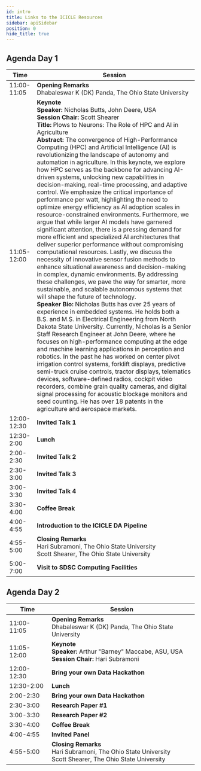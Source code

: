 ```yaml
---
id: intro
title: Links to the ICICLE Resources
sidebar: apiSidebar
position: 0
hide_title: true
---
```


<div class="harvest-program">
  <div class="workshop-section">
    <h2 class="section-title">Agenda Day 1</h2>
    <table class="workshop-agenda">
      <thead>
        <tr>
          <th>Time</th>
          <th>Session</th>
        </tr>
      </thead>
      <tbody> 
        <tr>
          <td>11:00-11:05</td>
          <td>
            <strong>Opening Remarks</strong><br />
            Dhabaleswar K (DK) Panda, The Ohio State University
          </td>
        </tr>
        <tr>
          <td>11:05-12:00</td>
          <td>
            <strong>Keynote</strong><br />
            <strong>Speaker: </strong>Nicholas Butts, John Deere, USA<br />
            <strong>Session Chair: </strong> Scott Shearer<br />
            <strong>Title: </strong>Plows to Neurons: The Role of HPC and AI in Agriculture<br />
            <strong>Abstract: </strong>The convergence of High-Performance Computing (HPC) and Artificial Intelligence (AI) is revolutionizing the landscape of autonomy and automation in agriculture. In this keynote, we explore how HPC serves as the backbone for advancing AI-driven systems, unlocking new capabilities in decision-making, real-time processing, and adaptive control. We emphasize the critical importance of performance per watt, highlighting the need to optimize energy efficiency as AI adoption scales in resource-constrained environments. Furthermore, we argue that while larger AI models have garnered significant attention, there is a pressing demand for more efficient and specialized AI architectures that deliver superior performance without compromising computational resources. Lastly, we discuss the necessity of innovative sensor fusion methods to enhance situational awareness and decision-making in complex, dynamic environments. By addressing these challenges, we pave the way for smarter, more sustainable, and scalable autonomous systems that will shape the future of technology.<br />
            <strong>Speaker Bio: </strong>Nicholas Butts has over 25 years of experience in embedded systems. He holds both a B.S. and M.S. in Electrical Engineering from North Dakota State University. Currently, Nicholas is a Senior Staff Research Engineer at John Deere, where he focuses on high-performance computing at the edge and machine learning applications in perception and robotics. In the past he has worked on center pivot irrigation control systems, forklift displays, predictive semi-truck cruise controls, tractor displays, telematics devices, software-defined radios, cockpit video recorders, combine grain quality cameras, and digital signal processing for acoustic blockage monitors and seed counting. He has over 18 patents in the agriculture and aerospace markets. <br />
          </td>
        </tr>
        <tr>
          <td>12:00-12:30</td>
          <td><strong>Invited Talk 1</strong></td>
        </tr>
        <tr>
          <td>12:30-2:00</td>
          <td><strong>Lunch</strong></td>
        </tr>
        <tr>
          <td>2:00-2:30</td>
          <td><strong>Invited Talk 2</strong></td>
        </tr>
        <tr>
          <td>2:30-3:00</td>
          <td><strong>Invited Talk 3</strong></td>
        </tr>
        <tr>
          <td>3:00-3:30</td>
          <td><strong>Invited Talk 4</strong></td>
        </tr>
        <tr>
          <td>3:30-4:00</td>
          <td><strong>Coffee Break</strong></td>
        </tr>
        <tr>
          <td>4:00-4:55</td>
          <td><strong>Introduction to the ICICLE DA Pipeline</strong></td>
        </tr>
        <tr>
          <td>4:55-5:00</td>
          <td>
            <strong>Closing Remarks</strong><br />
            Hari Subramoni, The Ohio State University<br />
            Scott Shearer, The Ohio State University
          </td>
        </tr>
        <tr>
          <td>5:00-7:00</td>
          <td><strong>Visit to SDSC Computing Facilities</strong></td>
        </tr>
      </tbody>
    </table>
  </div>
  <div class="workshop-section">
    <h2 class="section-title">Agenda Day 2</h2>
    <table class="workshop-agenda">
      <thead>
        <tr>
          <th>Time</th>
          <th>Session</th>
        </tr>
      </thead>
      <tbody> 
        <tr>
          <td>11:00-11:05</td>
          <td>
            <strong>Opening Remarks</strong><br />
            Dhabaleswar K (DK) Panda, The Ohio State University
          </td>
        </tr>
        <tr>
          <td>11:05-12:00</td>
          <td>
            <strong>Keynote</strong><br />
            <strong>Speaker: </strong> Arthur "Barney" Maccabe, ASU, USA<br />
            <strong>Session Chair: </strong> Hari Subramoni<br />
            <!-- <strong>Title: </strong>Plows to Neurons: The Role of HPC and AI in Agriculture<br />
            <strong>Abstract: </strong>The convergence of High-Performance Computing (HPC) and Artificial Intelligence (AI) is revolutionizing the landscape of autonomy and automation in agriculture. In this keynote, we explore how HPC serves as the backbone for advancing AI-driven systems, unlocking new capabilities in decision-making, real-time processing, and adaptive control. We emphasize the critical importance of performance per watt, highlighting the need to optimize energy efficiency as AI adoption scales in resource-constrained environments. Furthermore, we argue that while larger AI models have garnered significant attention, there is a pressing demand for more efficient and specialized AI architectures that deliver superior performance without compromising computational resources. Lastly, we discuss the necessity of innovative sensor fusion methods to enhance situational awareness and decision-making in complex, dynamic environments. By addressing these challenges, we pave the way for smarter, more sustainable, and scalable autonomous systems that will shape the future of technology.<br />
            <strong>Speaker Bio: </strong>Nicholas Butts has over 25 years of experience in embedded systems. He holds both a B.S. and M.S. in Electrical Engineering from North Dakota State University. Currently, Nicholas is a Senior Staff Research Engineer at John Deere, where he focuses on high-performance computing at the edge and machine learning applications in perception and robotics. In the past he has worked on center pivot irrigation control systems, forklift displays, predictive semi-truck cruise controls, tractor displays, telematics devices, software-defined radios, cockpit video recorders, combine grain quality cameras, and digital signal processing for acoustic blockage monitors and seed counting. He has over 18 patents in the agriculture and aerospace markets. <br /> -->
          </td>
        </tr>
        <tr>
          <td>12:00-12:30</td>
          <td><strong>Bring your own Data Hackathon</strong></td>
        </tr>
        <tr>
          <td>12:30-2:00</td>
          <td><strong>Lunch</strong></td>
        </tr>
        <tr>
          <td>2:00-2:30</td>
          <td><strong>Bring your own Data Hackathon</strong></td>
        </tr>
        <tr>
          <td>2:30-3:00</td>
          <td><strong>Research Paper #1</strong></td>
        </tr>
        <tr>
          <td>3:00-3:30</td>
          <td><strong>Research Paper #2</strong></td>
        </tr>
        <tr>
          <td>3:30-4:00</td>
          <td><strong>Coffee Break</strong></td>
        </tr>
        <tr>
          <td>4:00-4:55</td>
          <td><strong>Invited Panel</strong></td>
        </tr>
        <tr>
          <td>4:55-5:00</td>
          <td>
            <strong>Closing Remarks</strong><br />
            Hari Subramoni, The Ohio State University<br />
            Scott Shearer, The Ohio State University
          </td>
        </tr>
      </tbody>
    </table>
  </div>
</div>


















<!-- 
<div class="harvest-program">
  <div class="workshop-section">
    <h2 class="section-title">Agenda Day 1</h2>
    <table class="workshop-agenda">
      <thead>
        <tr>
          <th>Time</th>
          <th>Session</th>
        </tr>
      </thead>
      <tbody> 
        <tr>
          <td>11:00-11:05</td>
          <td>
            <strong>Opening Remarks</strong><br />
            Dhabaleswar K (DK) Panda, The Ohio State University<br />
          </td>
        </tr>
        <tr>
          <td>11:05-12:00</td>
          <td>
            <strong>Keynote</strong><br />
            <strong>Speaker: </strong>Nicholas Butts, John Deere, USA<br />
            <strong>Session Chair: </strong> Scott Shearer<br />
            <strong>Title: </strong>Plows to Neurons: The Role of HPC and AI in Agriculture<br />
            <strong>Abstract: </strong>The convergence of High-Performance Computing (HPC) and Artificial Intelligence (AI) is revolutionizing the landscape of autonomy and automation in agriculture. In this keynote, we explore how HPC serves as the backbone for advancing AI-driven systems, unlocking new capabilities in decision-making, real-time processing, and adaptive control. We emphasize the critical importance of performance per watt, highlighting the need to optimize energy efficiency as AI adoption scales in resource-constrained environments. Furthermore, we argue that while larger AI models have garnered significant attention, there is a pressing demand for more efficient and specialized AI architectures that deliver superior performance without compromising computational resources. Lastly, we discuss the necessity of innovative sensor fusion methods to enhance situational awareness and decision-making in complex, dynamic environments. By addressing these challenges, we pave the way for smarter, more sustainable, and scalable autonomous systems that will shape the future of technology.<br />
            <strong>Speaker Bio: </strong>Nicholas Butts has over 25 years of experience in embedded systems. He holds both a B.S. and M.S. in Electrical Engineering from North Dakota State University. Currently, Nicholas is a Senior Staff Research Engineer at John Deere, where he focuses on high-performance computing at the edge and machine learning applications in perception and robotics. In the past he has worked on center pivot irrigation control systems, forklift displays, predictive semi-truck cruise controls, tractor displays, telematics devices, software-defined radios, cockpit video recorders, combine grain quality cameras, and digital signal processing for acoustic blockage monitors and seed counting. He has over 18 patents in the agriculture and aerospace markets. <br />
          </td>
        </tr>
        <tr>
          <td>12:00-12:30</td>
          <td>
            <strong>Speaker: </strong>Coming Soon!<br />
            <strong>Session Chair: </strong>Scott Shearer<br />
            <strong>Title: </strong>Coming Soon!<br />
            <strong>Abstract: </strong>Coming Soon!<br />
            <strong>Speaker Bio: </strong>Coming Soon!<br />
          </td>
        </tr>
        <tr>
          <td>12:30-2:00</td>
          <td>
            <strong>Lunch</strong>
          </td>
        </tr>
        <tr>
          <td>2:00-2:30</td>
          <td>
            <strong>Speaker: </strong>Coming Soon!<br />
            <strong>Session Chair: </strong>Scott Shearer<br />
            <strong>Title: </strong>Coming Soon!<br />
            <strong>Abstract: </strong>Coming Soon!<br />
            <strong>Speaker Bio: </strong>Coming Soon!<br />
          </td>
        </tr>
        <tr>
          <td>2:30-3:00</td>
          <td>
            <strong>Speaker: </strong>Coming Soon!<br />
            <strong>Session Chair: </strong>Scott Shearer<br />
            <strong>Title: </strong>Coming Soon!<br />
            <strong>Abstract: </strong>Coming Soon!<br />
            <strong>Speaker Bio: </strong>Coming Soon!<br />
          </td>
        </tr>
        <tr>
          <td>3:00-3:30</td>
          <td>
            <strong>Speaker: </strong>Coming Soon!<br />
            <strong>Session Chair: </strong>Scott Shearer<br />
            <strong>Title: </strong>Coming Soon!<br />
            <strong>Abstract: </strong>Coming Soon!<br />
            <strong>Speaker Bio: </strong>Coming Soon!<br />
          </td>
        </tr>
        <tr>
          <td>3:30-4:00</td>
          <td>
            <strong>Coffee Break</strong>
          </td>
        </tr>
        <tr>
          <td>4:00-4:55</td>
          <td>
            <strong>Introduction to the ICICLE DA Pipeline</strong><br />
          </td>
        </tr>
        <tr>
          <td>4:55-5:00</td>
          <td>
            <strong>Closing Remarks: </strong><br /> 
            Hari Subramoni, The Ohio State University<br />
            Scott Shearer, The Ohio State University<br />
          </td>
        </tr>
        <tr>
          <td>5:00-7:00</td>
          <td>
            <strong>Visit to SDSC Computing Facilities</strong>
          </td>
        </tr>
      </tbody>
    </table>
  </div>
  <div class="workshop-section">
    <h2 class="section-title">Agenda Day 2</h2>
    <table class="workshop-agenda">
      <thead>
        <tr>
          <th>Time</th>
          <th>Session</th>
        </tr>
      </thead>
      <tbody> 
        <tr>
          <td>11:00-11:05</td>
          <td>
            <strong>Opening Remarks</strong><br />
            Dhabaleswar K (DK) Panda, The Ohio State University<br />
          </td>
        </tr>
        <tr>
          <td>11:05-12:00</td>
          <td>
            <strong>Keynote</strong><br />
            <strong>Speaker: </strong>Nicholas Butts, John Deere, USA<br />
            <strong>Session Chair: </strong> Hari Subramoni<br />
            <strong>Title: </strong>Plows to Neurons: The Role of HPC and AI in Agriculture<br />
            <strong>Abstract: </strong>The convergence of High-Performance Computing (HPC) and Artificial Intelligence (AI) is revolutionizing the landscape of autonomy and automation in agriculture. In this keynote, we explore how HPC serves as the backbone for advancing AI-driven systems, unlocking new capabilities in decision-making, real-time processing, and adaptive control. We emphasize the critical importance of performance per watt, highlighting the need to optimize energy efficiency as AI adoption scales in resource-constrained environments. Furthermore, we argue that while larger AI models have garnered significant attention, there is a pressing demand for more efficient and specialized AI architectures that deliver superior performance without compromising computational resources. Lastly, we discuss the necessity of innovative sensor fusion methods to enhance situational awareness and decision-making in complex, dynamic environments. By addressing these challenges, we pave the way for smarter, more sustainable, and scalable autonomous systems that will shape the future of technology.<br />
            <strong>Speaker Bio: </strong>Nicholas Butts has over 25 years of experience in embedded systems. He holds both a B.S. and M.S. in Electrical Engineering from North Dakota State University. Currently, Nicholas is a Senior Staff Research Engineer at John Deere, where he focuses on high-performance computing at the edge and machine learning applications in perception and robotics. In the past he has worked on center pivot irrigation control systems, forklift displays, predictive semi-truck cruise controls, tractor displays, telematics devices, software-defined radios, cockpit video recorders, combine grain quality cameras, and digital signal processing for acoustic blockage monitors and seed counting. He has over 18 patents in the agriculture and aerospace markets. <br />
          </td>
        </tr>
        <tr>
          <td>12:00-12:30</td>
          <td>
            <strong>Bring Your Own Data Hackathon</strong>
          </td>
        </tr>
        <tr>
          <td>12:30-2:00</td>
          <td>
            <strong>Lunch</strong>
          </td>
        </tr>
        <tr>
          <td>2:00-2:30</td>
          <td>
            <strong>Bring Your Own Data Hackathon</strong>
          </td>
        </tr>
        <tr>
          <td>2:30-3:00</td>
          <td>
            <strong>Research Paper #1</strong>
          </td>
        </tr>
        <tr>
          <td>3:00-3:30</td>
          <td>
            <strong>Research Paper #2</strong>
          </td>
        </tr>
        <tr>
          <td>3:30-4:00</td>
          <td>
            <strong>Coffee Break</strong>
          </td>
        </tr>
        <tr>
          <td>4:00-4:55</td>
          <td>
            <strong>Panel Title: </strong> Coming Soon!<br />
            <strong>Panel Moderator: </strong>Coming Soon!<br />
            <strong>Moderator Bio: </strong>Coming Soon!<br />
            <strong>Panel Members: </strong>Coming Soon!<br />
          </td>
        </tr>
        <tr>
          <td>4:55-5:00</td>
          <td>
            <strong>Closing Remarks: </strong><br /> 
            Hari Subramoni, The Ohio State University<br />
            Scott Shearer, The Ohio State University<br />
          </td>
        </tr>
      </tbody>
    </table>
  </div>
</div> -->